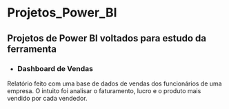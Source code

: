 # Projetos_Power_BI
 
## Projetos de Power BI voltados para estudo da ferramenta
- ### Dashboard de Vendas
Relatório feito com uma base de dados de vendas dos funcionários de uma empresa. O intuito foi analisar o faturamento, lucro e o produto mais vendido por cada vendedor.
  
